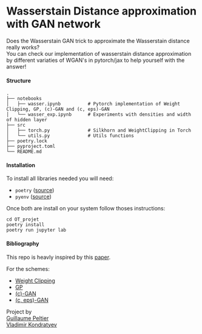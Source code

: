 # Wasserstain Distance approximation with GAN network

Does the Wasserstain GAN trick to approximate the Wasserstain distance really works?  
You can check our implementation of wasserstain distance approximation by different variaties of WGAN's in pytorch/jax to help yourself with the answer!  


#### Structure
```
.
├── notebooks                   
│   ├── wasser.ipynb          # Pytorch implementation of Weight Clipping, GP, (c)-GAN and (c, eps)-GAN     
│   └── wasser_exp.ipynb      # Experiments with densities and width of hidden layer  
├── src                    
│   ├── torch.py              # Silkhorn and WeightClipping in Torch
│   └── utils.py              # Utils functions 
├── poetry.lock
├── pyproject.toml
└── README.md

```

#### Installation
To install all libraries needed you will need:
 - `poetry` ([source](https://python-poetry.org/))
 - `pyenv`  ([source](https://github.com/pyenv/pyenv))
 
Once both are install on your system follow thoses instructions:

```
cd OT_projet
poetry install
poetry run jupyter lab
```

#### Bibliography

This repo is heavly inspired by this [paper](https://arxiv.org/abs/1910.03875).

For the schemes: 
 - [Weight Clipping](https://arxiv.org/pdf/1701.07875.pdf)
 - [GP](https://arxiv.org/pdf/1704.00028.pdf)
 - [(c)-GAN](https://arxiv.org/pdf/1902.03642.pdf)
 - [(c, eps)-GAN](https://arxiv.org/pdf/1902.03642.pdf)  

Project by  
[Guillaume Peltier](https://github.com/g-peltier)  
[Vladimir Kondratyev](https://github.com/VldKnd)